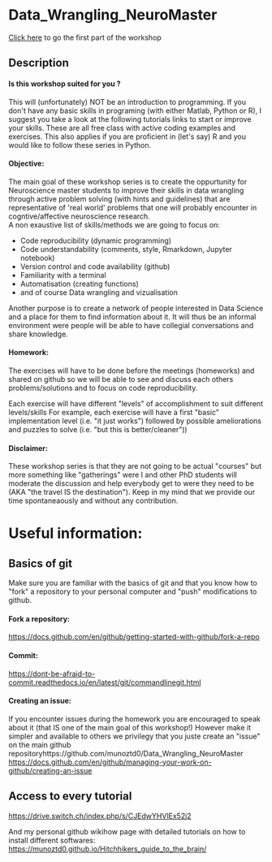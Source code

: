 # Data_Wrangling_NeuroMaster

[Click here](https://munoztd0.github.io/Data_Wrangling_NeuroMaster/) to go the first part of the workshop



## Description
#### Is this workshop suited for you ? 
This will (unfortunately) NOT be an introduction to programming. If you don't have any basic skills in programing (with either Matlab, Python or R), I suggest you take a look at the following tutorials links to start or improve your skills. These are all free class with active coding examples and exercises. 
This also applies if you are proficient in (let's say) R and you would like to follow these series in Python. 

#### Objective: 
The main goal of these workshop series is to create the oppurtunity for Neuroscience master students to improve their skills in data wrangling through active problem solving (with hints and guidelines) that are representative of 'real world' problems that one will probably encounter in cogntive/affective neuroscience research.  
A non exaustive list of skills/methods we are going to focus on: 
  - Code reproducibility (dynamic programming)
  - Code understandability (comments, style, Rmarkdown, Jupyter notebook)
  - Version control and code availability (github)
  - Familiarity with a terminal
  - Automatisation (creating functions)
  - and of course Data wrangling and vizualisation

Another purpose is to create a network of people interested in Data Science and a place for them to find information about it. It will thus be an informal environment were people will be able to have collegial conversations and share knowledge. 

#### Homework: 
The exercises will have to be done before the meetings (homeworks) and shared on github so we will be able to see and discuss each others problems/solutions and to focus on code reproducibility. 

Each exercise will have different "levels" of accomplishment to suit different levels/skills For example, each exercise will have a first "basic" implementation level (i.e. "it just works") followed by possible ameliorations and puzzles to solve (i.e. "but this is better/cleaner"))

#### Disclaimer: 
These workshop series is that they are not going to be actual "courses" but more something like "gatherings" were I and other PhD students will moderate the discussion and help everybody get to were they need to be (AKA "the travel IS the destination"). Keep in my mind that we provide our time spontaneaously and without any contribution.


# Useful information: 

## Basics of git 
Make sure you are familiar with the basics of git and that you know how to "fork" a repository to your personal computer and "push" modifications to github. 

#### Fork a repository: 
https://docs.github.com/en/github/getting-started-with-github/fork-a-repo

#### Commit: 
https://dont-be-afraid-to-commit.readthedocs.io/en/latest/git/commandlinegit.html

#### Creating an issue: 
If you encounter issues during the homework you are encouraged to speak about it (that IS one of the main goal of this workshop!)
However make it simpler and available to others we privilegy that you juste create an "issue" on the main github repositoryhttps://github.com/munoztd0/Data_Wrangling_NeuroMaster
https://docs.github.com/en/github/managing-your-work-on-github/creating-an-issue
  
## Access to every tutorial 
https://drive.switch.ch/index.php/s/CJEdwYHVlEx52j2 

And my personal github wikihow page with detailed tutorials on how to install different softwares: 
https://munoztd0.github.io/Hitchhikers_guide_to_the_brain/





